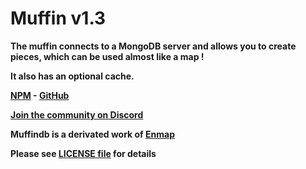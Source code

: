 <h1>Muffin v1.3</h1>

**The muffin connects to a MongoDB server and allows you to create pieces, which can be used almost like a map !**

**It also has an optional cache.**

**[NPM](https://www.npmjs.com/package/muffindb) - [GitHub](https://cat66000.github.io/Muffin-docs)**

**[Join the community on Discord](https://discord.gg/ZXtEVJm)**

**Muffindb is a derivated work of [Enmap](https://www.npmjs.com/package/enmap)**

**Please see [LICENSE file](https://github.com/Cat66000/Muffin/blob/master/LICENSE) for details**